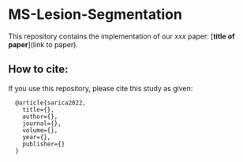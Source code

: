 # MS-Lesion-Segmentation

This repository contains the implementation of our _xxx_ paper: [__title of paper__](link to paper).

## How to cite:
If you use this repository, please cite this study as given:
```
  @article{sarica2022,
    title={},
    author={},
    journal={},
    volume={},
    year={},
    publisher={}
  }
```
